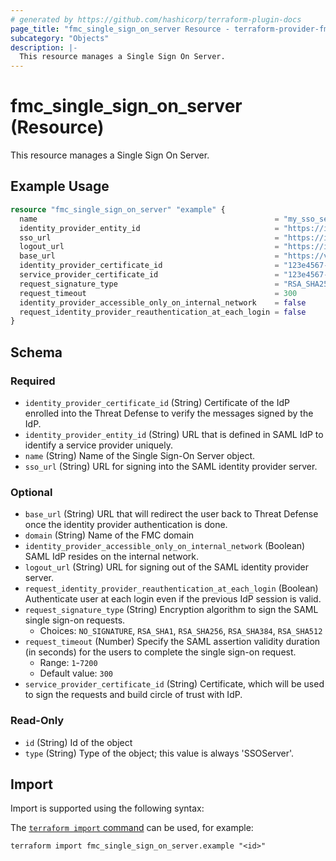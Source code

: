 ```yaml
---
# generated by https://github.com/hashicorp/terraform-plugin-docs
page_title: "fmc_single_sign_on_server Resource - terraform-provider-fmc"
subcategory: "Objects"
description: |-
  This resource manages a Single Sign On Server.
---
```


# fmc_single_sign_on_server (Resource)

This resource manages a Single Sign On Server.

## Example Usage

```terraform
resource "fmc_single_sign_on_server" "example" {
  name                                                     = "my_sso_server"
  identity_provider_entity_id                              = "https://idp.example.com/saml"
  sso_url                                                  = "https://idp.example.com/sso"
  logout_url                                               = "https://idp.example.com/logout"
  base_url                                                 = "https://vpn.example.com/callback"
  identity_provider_certificate_id                         = "123e4567-e89b-12d3-a456-426614174000"
  service_provider_certificate_id                          = "123e4567-e89b-12d3-a456-426614174001"
  request_signature_type                                   = "RSA_SHA256"
  request_timeout                                          = 300
  identity_provider_accessible_only_on_internal_network    = false
  request_identity_provider_reauthentication_at_each_login = false
}
```

<!-- schema generated by tfplugindocs -->
## Schema

### Required

- `identity_provider_certificate_id` (String) Certificate of the IdP enrolled into the Threat Defense to verify the messages signed by the IdP.
- `identity_provider_entity_id` (String) URL that is defined in SAML IdP to identify a service provider uniquely.
- `name` (String) Name of the Single Sign-On Server object.
- `sso_url` (String) URL for signing into the SAML identity provider server.

### Optional

- `base_url` (String) URL that will redirect the user back to Threat Defense once the identity provider authentication is done.
- `domain` (String) Name of the FMC domain
- `identity_provider_accessible_only_on_internal_network` (Boolean) SAML IdP resides on the internal network.
- `logout_url` (String) URL for signing out of the SAML identity provider server.
- `request_identity_provider_reauthentication_at_each_login` (Boolean) Authenticate user at each login even if the previous IdP session is valid.
- `request_signature_type` (String) Encryption algorithm to sign the SAML single sign-on requests.
  - Choices: `NO_SIGNATURE`, `RSA_SHA1`, `RSA_SHA256`, `RSA_SHA384`, `RSA_SHA512`
- `request_timeout` (Number) Specify the SAML assertion validity duration (in seconds) for the users to complete the single sign-on request.
  - Range: `1`-`7200`
  - Default value: `300`
- `service_provider_certificate_id` (String) Certificate, which will be used to sign the requests and build circle of trust with IdP.

### Read-Only

- `id` (String) Id of the object
- `type` (String) Type of the object; this value is always 'SSOServer'.

## Import

Import is supported using the following syntax:

The [`terraform import` command](https://developer.hashicorp.com/terraform/cli/commands/import) can be used, for example:

```shell
terraform import fmc_single_sign_on_server.example "<id>"
```
